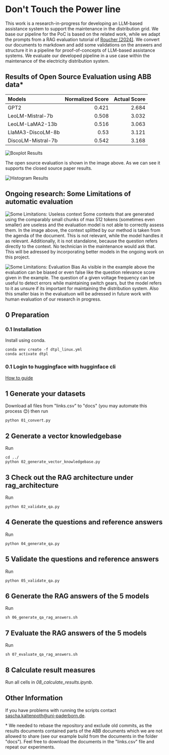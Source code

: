 # Don't Touch the Power line
This work is a research-in-progress for developing an LLM-based assistance system to support the maintenance in the distribution grid.
We base our pipeline for the PoC is based on the related work, while we adapt the prompts from a RAG evaluation tutorial of [Roucher \[2024\]](https://huggingface.co/learn/cookbook/rag_evaluation).
We convert our documents to markdown and add some validations on the answers and structure it in a pipeline for proof-of-concepts of LLM-based assistance systems.
We evaluate our developed pipeline in a use case within the maintenance of the electricity distribution system.


## Results of Open Source Evaluation using ABB data\*
| Models             |   Normalized Score |   Actual Score |
|:-------------------|-------------------:|---------------:|
| GPT2               |              0.421 |          2.684 |
| LeoLM-Mistral-7b   |              0.508 |          3.032 |
| LeoLM-LaMA2-13b    |              0.516 |          3.063 |
| LlaMA3-DiscoLM-8b  |              0.53  |          3.121 |
| DiscoLM-Mistral-7b |              0.542 |          3.168 |

![Boxplot Results](images/results_box_plot.png)

The open source evaluation is shown in the image above. As we can see it supports the closed source paper results.

![Histogram Results](images/results_hist_plot.png)

## Ongoing research: Some Limitations of automatic evaluation
![Some Limitations: Useless context](images/EI2024_Examples.png)
Some contexts that are generated using the comparably small chunks of max 512 tokens (sometimes even smaller) are useless and the evaluation model is not able to correctly assess them.
In the image above, the context splitted by our method is taken from the agenda of the document. This is not relevant, while the model handles it as relevant. 
Additionally, it is not standalone, because the question refers directly to the context.
No technician in the maintenance would ask that. This will be adressed by incorporating better models in the ongoing work on this project.

![Some Limitations: Evaluation Bias](images/EI2024_Examples_1.png)
As visible in the example above the evaluation can be biased or even false like the question relevance score given in the example.
The question of a given voltage frequency can be useful to detect errors while maintaining switch gears, but the model refers to it as unsure if its important for maintaining the distribution system.
Also this smaller bias in the evaluatuon will be adressed in future work with human evaluation of our research in progress.

## 0 Preparation
### 0.1 Installation

Install using conda.

```
conda env create -f dtpl_linux.yml
conda activate dtpl
```

### 0.1 Login to huggingface with hugginface cli

[How to guide](https://huggingface.co/docs/huggingface_hub/guides/cli)

## 1 Generate your datasets

Download all files from "links.csv" to "docs" (you may automate this process :blush:) then run
```
python 01_convert.py
```

## 2 Generate a vector knowledgebase
Run
```
cd ../
python 02_generate_vector_knowledgebase.py
```

## 3 Check out the RAG architecture under rag_architecture
Run
```
python 02_validate_qa.py
```

## 4 Generate the questions and reference answers
Run
```
python 04_generate_qa.py
```

## 5 Validate the questions and reference answers
Run
```
python 05_validate_qa.py
```

## 6 Generate the RAG answers of the 5 models
Run
```
sh 06_generate_qa_rag_answers.sh
```

## 7 Evaluate the RAG answers of the 5 models
Run
```
sh 07_evaluate_qa_rag_answers.sh
```

## 8 Calculate result measures
Run all cells in _08_calculate_results.ipynb_.

## Other Information
If you have problems with running the scripts contact [sascha.kaltenpoth@uni-paderborn.de](mailto:sascha.kaltenpoth@uni-paderborn.de).

\* We needed to rebase the repository and exclude old commits, as the results documents contained parts of the ABB documents which we are not allowed to share (see our example build from the documents in the folder "docs"). Feel free to download the documents in the "links.csv" file and repeat our experiments.

